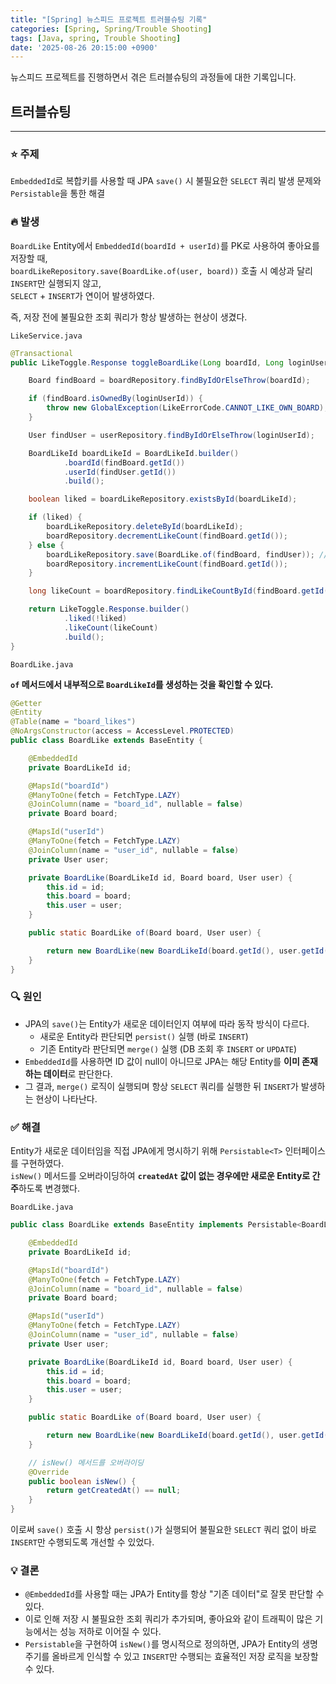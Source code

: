 ```yaml
---
title: "[Spring] 뉴스피드 프로젝트 트러블슈팅 기록"
categories: [Spring, Spring/Trouble Shooting]
tags: [Java, spring, Trouble Shooting]
date: '2025-08-26 20:15:00 +0900'
---
```


뉴스피드 프로젝트를 진행하면서 겪은 트러블슈팅의 과정들에 대한 기록입니다.

## 트러블슈팅

---

### ⭐️ 주제

`EmbeddedId`로 복합키를 사용할 때 JPA `save()` 시 불필요한 `SELECT` 쿼리 발생 문제와 `Persistable`을 통한 해결

### 🔥 발생

`BoardLike` Entity에서 `EmbeddedId(boardId + userId)`를 PK로 사용하여 좋아요를 저장할 때,   
`boardLikeRepository.save(BoardLike.of(user, board))` 호출 시 예상과 달리 `INSERT`만 실행되지 않고,   
`SELECT` + `INSERT`가 연이어 발생하였다.   

즉, 저장 전에 불필요한 조회 쿼리가 항상 발생하는 현상이 생겼다.

`LikeService.java`
```java
@Transactional
public LikeToggle.Response toggleBoardLike(Long boardId, Long loginUserId) {

    Board findBoard = boardRepository.findByIdOrElseThrow(boardId);

    if (findBoard.isOwnedBy(loginUserId)) {
        throw new GlobalException(LikeErrorCode.CANNOT_LIKE_OWN_BOARD);
    }

    User findUser = userRepository.findByIdOrElseThrow(loginUserId);

    BoardLikeId boardLikeId = BoardLikeId.builder()
            .boardId(findBoard.getId())
            .userId(findUser.getId())
            .build();

    boolean liked = boardLikeRepository.existsById(boardLikeId);

    if (liked) {
        boardLikeRepository.deleteById(boardLikeId);
        boardRepository.decrementLikeCount(findBoard.getId());
    } else {
        boardLikeRepository.save(BoardLike.of(findBoard, findUser)); // 좋아요 저장 (문제 발생 지점)
        boardRepository.incrementLikeCount(findBoard.getId());
    }

    long likeCount = boardRepository.findLikeCountById(findBoard.getId());

    return LikeToggle.Response.builder()
            .liked(!liked)
            .likeCount(likeCount)
            .build();
}
```

`BoardLike.java`

**`of` 메서드에서 내부적으로 `BoardLikeId`를 생성하는 것을 확인할 수 있다.**

```java
@Getter
@Entity
@Table(name = "board_likes")
@NoArgsConstructor(access = AccessLevel.PROTECTED)
public class BoardLike extends BaseEntity {

    @EmbeddedId
    private BoardLikeId id;

    @MapsId("boardId")
    @ManyToOne(fetch = FetchType.LAZY)
    @JoinColumn(name = "board_id", nullable = false)
    private Board board;

    @MapsId("userId")
    @ManyToOne(fetch = FetchType.LAZY)
    @JoinColumn(name = "user_id", nullable = false)
    private User user;

    private BoardLike(BoardLikeId id, Board board, User user) {
        this.id = id;
        this.board = board;
        this.user = user;
    }

    public static BoardLike of(Board board, User user) {

        return new BoardLike(new BoardLikeId(board.getId(), user.getId()), board, user);
    }
}
```

### 🔍 원인

- JPA의 `save()`는 Entity가 새로운 데이터인지 여부에 따라 동작 방식이 다르다.
  - 새로운 Entity라 판단되면 `persist()` 실행 (바로 `INSERT`)
  - 기존 Entity라 판단되면 `merge()` 실행 (DB 조회 후 `INSERT` or `UPDATE`)
- `EmbeddedId`를 사용하면 ID 값이 null이 아니므로 JPA는 해당 Entity를 **이미 존재하는 데이터**로 판단한다.
- 그 결과, `merge()` 로직이 실행되며 항상 `SELECT` 쿼리를 실행한 뒤 `INSERT`가 발생하는 현상이 나타난다.

### ✅ 해결

Entity가 새로운 데이터임을 직접 JPA에게 명시하기 위해 `Persistable<T>` 인터페이스를 구현하였다.   
`isNew()` 메서드를 오버라이딩하여 **`createdAt` 값이 없는 경우에만 새로운 Entity로 간주**하도록 변경했다.

`BoardLike.java`
```java
public class BoardLike extends BaseEntity implements Persistable<BoardLikeId> {

    @EmbeddedId
    private BoardLikeId id;

    @MapsId("boardId")
    @ManyToOne(fetch = FetchType.LAZY)
    @JoinColumn(name = "board_id", nullable = false)
    private Board board;

    @MapsId("userId")
    @ManyToOne(fetch = FetchType.LAZY)
    @JoinColumn(name = "user_id", nullable = false)
    private User user;

    private BoardLike(BoardLikeId id, Board board, User user) {
        this.id = id;
        this.board = board;
        this.user = user;
    }

    public static BoardLike of(Board board, User user) {

        return new BoardLike(new BoardLikeId(board.getId(), user.getId()), board, user);
    }

    // isNew() 메서드를 오버라이딩
    @Override
    public boolean isNew() {
        return getCreatedAt() == null;
    }
}
```

이로써 `save()` 호출 시 항상 `persist()`가 실행되어 불필요한 `SELECT` 쿼리 없이 바로 `INSERT`만 수행되도록 개선할 수 있었다.

### 💡 결론

- `@EmbeddedId`를 사용할 때는 JPA가 Entity를 항상 "기존 데이터"로 잘못 판단할 수 있다.
- 이로 인해 저장 시 불필요한 조회 쿼리가 추가되며, 좋아요와 같이 트래픽이 많은 기능에서는 성능 저하로 이어질 수 있다.
- `Persistable`을 구현하여 `isNew()`를 명시적으로 정의하면, JPA가 Entity의 생명주기를 올바르게 인식할 수 있고 `INSERT`만 수행되는 효율적인 저장 로직을 보장할 수 있다.
